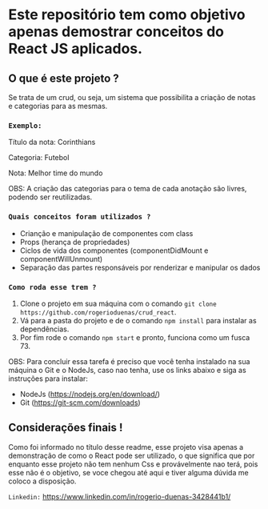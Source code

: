# Este repositório tem como objetivo apenas demostrar conceitos do React JS aplicados.

## O que é este projeto ?

Se trata de um crud, ou seja, um sistema que possibilita a criação de notas e categorias para as mesmas.

### `Exemplo:`

Título da nota: Corinthians

Categoria: Futebol

Nota: Melhor time do mundo

OBS: A criação das categorias para o tema de cada anotação são livres, podendo ser reutilizadas.

### `Quais conceitos foram utilizados ?`

- Crianção e manipulação de componentes com class
- Props (herança de propriedades)
- Ciclos de vida dos componentes (componentDidMount e componentWillUnmount)
- Separação das partes responsáveis por renderizar e manipular os dados

### `Como roda esse trem ?`

1. Clone o projeto em sua máquina com o comando `git clone https://github.com/rogerioduenas/crud_react`.
2. Vá para a pasta do projeto e de o comando `npm install` para instalar as dependências.
3. Por fim rode o comando `npm start` e pronto, funciona como um fusca 73.

OBS: Para concluir essa tarefa é preciso que você tenha instalado na sua máquina o Git e o NodeJs, caso nao tenha, use os links abaixo e siga as instruções para instalar:
- NodeJs (https://nodejs.org/en/download/)
- Git (https://git-scm.com/downloads)

## Considerações finais !

Como foi informado no título desse readme, esse projeto visa apenas a demonstração de como o React pode ser utilizado, o que significa que por enquanto esse projeto não tem nenhum Css e provávelmente nao terá, pois esse não é o objetivo, se voce chegou até aqui e tiver alguma dúvida me coloco a disposição.

`Linkedin:` https://www.linkedin.com/in/rogerio-duenas-3428441b1/
